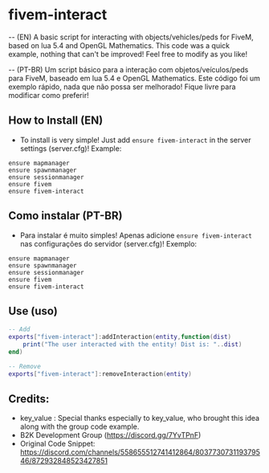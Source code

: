 # fivem-interact
-- (EN)
A basic script for interacting with objects/vehicles/peds for FiveM, based on lua 5.4 and OpenGL Mathematics. 
This code was a quick example, nothing that can't be improved! Feel free to modify as you like!

-- (PT-BR)
Um script básico para a interação com objetos/veículos/peds para FiveM, baseado em lua 5.4 e OpenGL Mathematics.
Este código foi um exemplo rápido, nada que não possa ser melhorado! Fique livre para modificar como preferir!

## How to Install (EN)
* To install is very simple! Just add ```ensure fivem-interact``` in the server settings (server.cfg)! Example:
```
ensure mapmanager
ensure spawnmanager
ensure sessionmanager
ensure fivem
ensure fivem-interact
```
## Como instalar (PT-BR)
* Para instalar é muito simples! Apenas adicione ```ensure fivem-interact``` nas configurações do servidor (server.cfg)! Exemplo:
```
ensure mapmanager
ensure spawnmanager
ensure sessionmanager
ensure fivem
ensure fivem-interact
```

## Use (uso)
```lua
-- Add
exports["fivem-interact"]:addInteraction(entity,function(dist)
    print("The user interacted with the entity! Dist is: "..dist)
end)

-- Remove
exports["fivem-interact"]:removeInteraction(entity)
```
## Credits:
* key_value : Special thanks especially to key_value, who brought this idea along with the group code example.
* B2K Development Group (https://discord.gg/7YvTPnF)
* Original Code Snippet: https://discord.com/channels/558655512741412864/803773073119379546/872932848523427851
